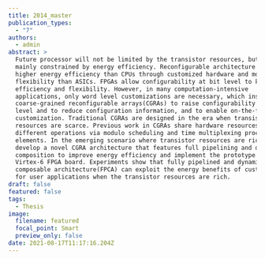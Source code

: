 ```yaml
---
title: 2014_master
publication_types:
  - "7"
authors:
  - admin
abstract: >
  Future processor will not be limited by the transistor resources, but will be
  mainly constrained by energy efficiency. Reconfigurable architecture offers
  higher energy efficiency than CPUs through customized hardware and more
  flexibility than ASICs. FPGAs allow configurability at bit level to keep both
  efficiency and flexibility. However, in many computation-intensive
  applications, only word level customizations are necessary, which inspires
  coarse-grained reconfigurable arrays(CGRAs) to raise configurability to word
  level and to reduce configuration information, and to enable on-the-fly
  customization. Traditional CGRAs are designed in the era when transistor
  resources are scarce. Previous work in CGRAs share hardware resources among
  different operations via modulo scheduling and time multiplexing processing
  elements. In the emerging scenario where transistor resources are rich, we
  develop a novel CGRA architecture that features full pipelining and dynamic
  composition to improve energy efficiency and implement the prototype on Xilinx
  Virtex-6 FPGA board. Experiments show that fully pipelined and dynamically
  composable architecture(FPCA) can exploit the energy benefits of customization
  for user applications when the transistor resources are rich.
draft: false
featured: false
tags:
  - Thesis
image:
  filename: featured
  focal_point: Smart
  preview_only: false
date: 2021-08-17T11:17:16.204Z
---
```

